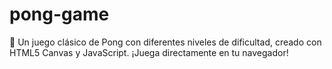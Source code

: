 # pong-game
🏓 Un juego clásico de Pong con diferentes niveles de dificultad, creado con HTML5 Canvas y JavaScript. ¡Juega directamente en tu navegador!
